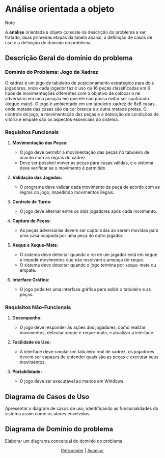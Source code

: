 # Análise orientada a objeto
> [!NOTE]
> <p>A <strong>análise</strong> orientada a objeto consiste na descrição do problema a ser tratado, duas primeiras etapas da tabela abaixo, a definição de casos de uso e a definição do domínio do problema.</p>


## Descrição Geral do domínio do problema

### Domínio do Problema: Jogo de Xadrez

O xadrez é um jogo de tabuleiro de posicionamento estratégico para dois jogadores, onde cada jogador faz o uso de 16 peças classificadas em 6 tipos de movimentações diferentes com o objetivo de colocar o rei adversário em uma posição em que ele não possa evitar ser capturado (xeque-mate). O jogo é ambientado em um tabuleiro xadrez de 8x8 casas, onde metade das casas são da cor branca e a outra metade pretas. O controle do jogo, a movimentação das peças e a detecção de condições de vitória e empate são os aspectos essenciais do sistema.

### Requisitos Funcionais

1. **Movimentação das Peças:**
    - O jogo deve permitir a movimentação das peças no tabuleiro de acordo com as regras do xadrez.
    - Deve ser possível mover as peças para casas válidas, e o sistema deve verificar se o movimento é permitido.

2. **Validação das Jogadas:**
    - O programa deve validar cada movimento de peça de acordo com as regras do jogo, impedindo movimentos ilegais.

3. **Controle de Turno:**
    - O jogo deve alternar entre os dois jogadores após cada movimento.

4. **Captura de Peças:**
    - As peças adversárias devem ser capturadas ao serem movidas para uma casa ocupada por uma peça do outro jogador.

5. **Xeque e Xeque-Mate:**
    - O sistema deve detectar quando o rei de um jogador está em xeque e impedir movimentos que não resolvam a ameaça de xeque.
    - O sistema deve detectar quando o jogo termina por xeque-mate ou empate.

6. **Interface Gráfica:**
    - O jogo pode ter uma interface gráfica para exibir o tabuleiro e as peças.

### Requisitos Não-Funcionais

1. **Desempenho:**
    - O jogo deve responder às ações dos jogadores, como realizar movimentos, detectar xeque e xeque-mate, e atualizar a interface.

2. **Facilidade de Uso:**
    - A interface deve simular um tabuleiro real de xadrez, os jogadores devem ser capazes de entender quais são as peças e executar seus movimentos.

3. **Portabilidade:**
    - O jogo deve ser executável ao menos em Windows.


## Diagrama de Casos de Uso

Apresentar o diagram de casos de uso, identificando as funcionalidades do sistema assim como os atores envolvidos
 
## Diagrama de Domínio do problema

Elaborar um diagrama conceitual do domínio do problema.


<div align="center">

[Retroceder](README.md) | [Avançar](projeto.md)

</div>
